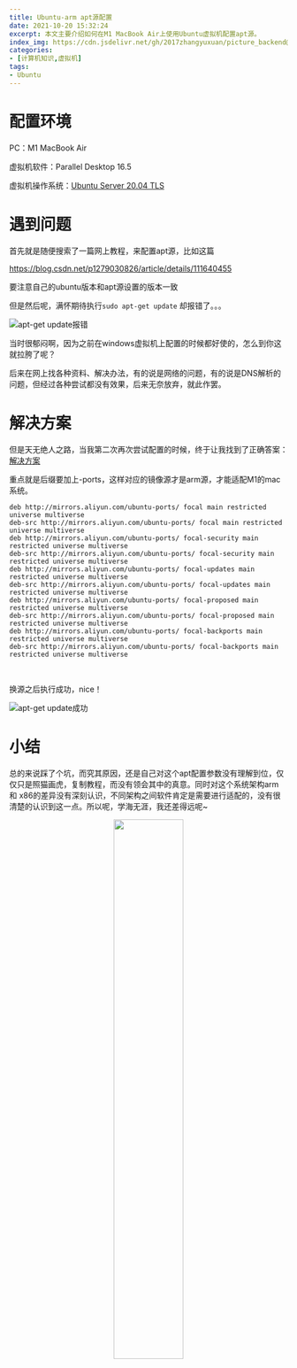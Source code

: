```yaml
---
title: Ubuntu-arm apt源配置
date: 2021-10-20 15:32:24
excerpt: 本文主要介绍如何在M1 MacBook Air上使用Ubuntu虚拟机配置apt源。
index_img: https://cdn.jsdelivr.net/gh/2017zhangyuxuan/picture_backend@master//hexo_img/ubuntu.jpeg
categories: 
- [计算机知识,虚拟机]
tags: 
- Ubuntu
---
```


# 配置环境

PC：M1 MacBook Air

虚拟机软件：Parallel Desktop 16.5

虚拟机操作系统：[Ubuntu Server 20.04 TLS](https://ubuntu.com/download/server/arm)



# 遇到问题

首先就是随便搜索了一篇网上教程，来配置apt源，比如这篇

https://blog.csdn.net/p1279030826/article/details/111640455

<p class='note note-info'>要注意自己的ubuntu版本和apt源设置的版本一致</p>



但是然后呢，满怀期待执行`sudo apt-get update` 却报错了。。。

![apt-get update报错 ](https://cdn.jsdelivr.net/gh/2017zhangyuxuan/picture_backend@master//img/202110201532536.png)

当时很郁闷啊，因为之前在windows虚拟机上配置的时候都好使的，怎么到你这就拉胯了呢？

后来在网上找各种资料、解决办法，有的说是网络的问题，有的说是DNS解析的问题，但经过各种尝试都没有效果，后来无奈放弃，就此作罢。



# 解决方案

但是天无绝人之路，当我第二次再次尝试配置的时候，终于让我找到了正确答案：[解决方案](https://zongxp.blog.csdn.net/article/details/90604966?spm=1001.2101.3001.6650.1&utm_medium=distribute.pc_relevant_t0.none-task-blog-2%7Edefault%7ECTRLIST%7Edefault-1.no_search_link&depth_1-utm_source=distribute.pc_relevant_t0.none-task-blog-2%7Edefault%7ECTRLIST%7Edefault-1.no_search_link)

重点就是后缀要加上-ports，这样对应的镜像源才是arm源，才能适配M1的mac系统。

```shell
deb http://mirrors.aliyun.com/ubuntu-ports/ focal main restricted universe multiverse
deb-src http://mirrors.aliyun.com/ubuntu-ports/ focal main restricted universe multiverse
deb http://mirrors.aliyun.com/ubuntu-ports/ focal-security main restricted universe multiverse
deb-src http://mirrors.aliyun.com/ubuntu-ports/ focal-security main restricted universe multiverse
deb http://mirrors.aliyun.com/ubuntu-ports/ focal-updates main restricted universe multiverse
deb-src http://mirrors.aliyun.com/ubuntu-ports/ focal-updates main restricted universe multiverse
deb http://mirrors.aliyun.com/ubuntu-ports/ focal-proposed main restricted universe multiverse
deb-src http://mirrors.aliyun.com/ubuntu-ports/ focal-proposed main restricted universe multiverse
deb http://mirrors.aliyun.com/ubuntu-ports/ focal-backports main restricted universe multiverse
deb-src http://mirrors.aliyun.com/ubuntu-ports/ focal-backports main restricted universe multiverse
```

​         

换源之后执行成功，nice！

![apt-get update成功](https://cdn.jsdelivr.net/gh/2017zhangyuxuan/picture_backend@master//img/202110201533176.png)



# 小结

总的来说踩了个坑，而究其原因，还是自己对这个apt配置参数没有理解到位，仅仅只是照猫画虎，复制教程，而没有领会其中的真意。同时对这个系统架构arm 和 x86的差异没有深刻认识，不同架构之间软件肯定是需要进行适配的，没有很清楚的认识到这一点。所以呢，学海无涯，我还差得远呢~
<div align='center'>
<img src="https://cdn.jsdelivr.net/gh/2017zhangyuxuan/picture_backend@master//img/202110251023808.com&app=2002&size=f9999,10000&q=a80&n=0&g=0n&fmt=jpeg" width="50%" height="50%" align="middle" >
</div>
